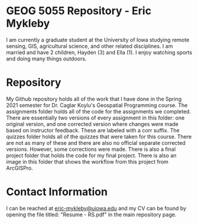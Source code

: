 # GEOG 5055 Repository - Eric Mykleby
I am currently a graduate student at the University of Iowa studying remote sensing, GIS, agricultural science, and other related disciplines. I am married and have 2 children, Hayden (3) and Ella (1). I enjoy watching sports and doing many things outdoors.

# Repository
My Github repository holds all of the work that I have done in the Spring 2021 semester for Dr. Caglar Koylu's Geospatial Programming course. The assignments folder holds all of the code for the assignments we completed. There are essentially two versions of every assignment in this folder: one original version, and one corrected version where changes were made based on instructor feedback. These are labeled with a corr suffix.
The quizzes folder holds all of the quizzes that were taken for this course. There are not as many of these and there are also no official separate corrected versions. However, some corrections were made.
There is also a final project folder that holds the code for my final project. There is also an image in this folder that shows the workflow from this project from ArcGISPro.

# Contact Information
I can be reached at eric-mykleby@uiowa.edu and my CV can be found by opening the file titled: "Resume - RS.pdf" in the main repository page.

